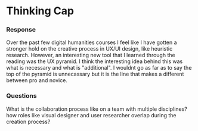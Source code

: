 # Thinking Cap

### Response
Over the past few digital humanities courses I feel like I have gotten a stronger hold on the creative process in UX/UI design, like heuristic research. However, an interesting new tool that I learned through the reading was the UX pyramid. I think the interesting idea behind this was what is necessary and what is "additional". I wouldnt go as far as to say the top of the pyramid is unnecassary but it is the line that makes a different between pro and novice. 

### Questions
What is the collaboration process like on a team with multiple disciplines? how roles like visual designer and user researcher overlap during the creation process?
